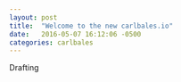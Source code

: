 ```yaml
---
layout: post
title:  "Welcome to the new carlbales.io"
date:   2016-05-07 16:12:06 -0500
categories: carlbales
---
```


Drafting

